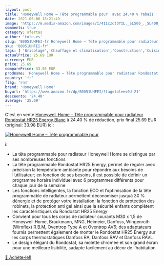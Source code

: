 ```yaml
---
layout: post
title: 'Honeywell Home – Tête programmable pour  avec 24.40 % rabais '
date: 2021-06-06 18:21:49
image: 'https://m.media-amazon.com/images/I/411czct3YIL._SL500_._SL400_.jpg'
comments: true
category: ofertas
author: 'tole.es'
slug: 'B0051UHFEI-fr Honeywell Home – Tête programmable pour radiateur...'
sku: 'B0051UHFEI-fr'
tags: [ 'Bricolage','Chauffage et climatisation','Construction','Cuisine et Maison','Radiateurs','Thermostats','Thermostats et accessoires','honeywell home', ]
actualPrice: 25.69 EUR
currency: EUR
price: 25.69
comparePrice: 33.98 EUR
prodname: 'Honeywell Home – Tête programmable pour radiateur Rondostat HR25 Energy  Blanc'
country: 'fr'
flag: '🇫🇷'
brand: 'Honeywell Home'
buyurl: 'https://www.amazon.fr/dp/B0051UHFEI/?tag=tolees0d-21'
descuento: '24.40'
average: '25.69'
---
```


C'est en vente [Honeywell Home – Tête programmable pour radiateur Rondostat HR25 Energy  Blanc](https://www.amazon.fr/dp/B0051UHFEI/?tag=tolees0d-21)  à  24.40 % de réduction, prix final  25.69 EUR (original: 33.98 EUR) ici:

[![Honeywell Home – Tête programmable pour ](https://m.media-amazon.com/images/I/411czct3YIL._SL500_._SL400_.jpg)](https://www.amazon.fr/dp/B0051UHFEI/?tag=tolees0d-21)

ℹ️:

- La tête programmable pour radiateur Honeywell Home se distingue par ses nombreuses fonctions
- La tête programmable Rondostat HR25 Energy, permet de réguler avec précision la température ambiante pour répondre aux besoins de l’utilisateur; en fonction de ses besoins, il est possible de définir un programme horaire individuel avec 6 programmes différents pour chaque jour de la semaine
- Les fonctions intelligentes, la fonction ECO et l’optimisation de la tête programmable de radiateur permettent déconomiser jusquà 30 % dénergie et de protéger votre installation; la fonction de protection des robinets, la protection anti gel ainsi que la sécurité enfants complètent les caractéristiques du Rondostat HR25 Energy
- Convient pour tous les corps de radiateur courants M30 x 1,5 de Honeywell Home, Braukmann, MNG, Heimeier, Danfoss, Wingenroth (Wiroflex) R.B.M, Oventrop Type A et Oventrop AV6; des adaptateurs fournis permettent également de monter le Rondostat HR25 Energy sur les corps thermostatiques Danfoss RA, Danfoss RAV et Danfoss RAVL
- Le design élégant du Rondostat, sa molette chromée et son grand écran pour une meilleure lisibilité, sadapte facilement au décor de l’habitation

[🛒 Achète-le!!](https://www.amazon.fr/dp/B0051UHFEI/?tag=tolees0d-21)

